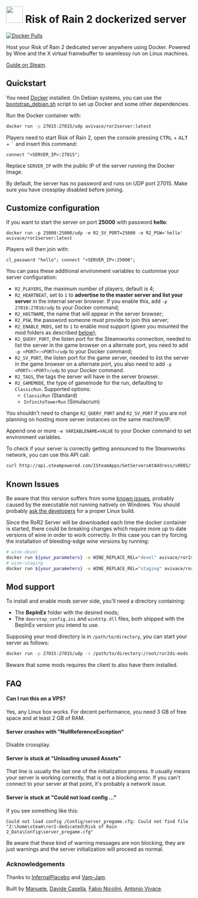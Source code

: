 <h1> <img src="https://i.imgur.com/UIQSMEs.png" height=45> Risk of Rain 2 dockerized server </h1>

[![Docker Pulls](https://img.shields.io/docker/pulls/avivace/ror2server?style=flat-square)](https://hub.docker.com/r/avivace/ror2server)

Host your Risk of Rain 2 dedicated server anywhere using Docker. Powered by Wine and the X virtual framebuffer to seamlessy run on Linux machines.

[Guide on Steam](https://steamcommunity.com/sharedfiles/filedetails/?id=2077564253).


## Quickstart

You need [Docker](https://docs.docker.com/get-docker/) installed. On Debian systems, you can use the [bootstrap_debian.sh](https://github.com/avivace/ror2-server/blob/master/boostrap_debian.sh) script to set up Docker and some other dependencies.

Run the Docker container with:

```bash
docker run -p 27015:27015/udp avivace/ror2server:latest
```

Players need to start Risk of Rain 2, open the console pressing <kbd>CTRL</kbd> + <kbd>ALT</kbd> + <kbd>\`</kbd> and insert this command:

```
connect "<SERVER_IP>:27015";
```

Replace `SERVER_IP` with the public IP of the server running the Docker Image.

By default, the server has no password and runs on UDP port 27015. Make sure you have crossplay disabled before joining.

## Customize configuration

If you want to start the server on port **25000** with password **hello**:

```
docker run -p 25000:25000/udp -e R2_SV_PORT=25000 -e R2_PSW='hello' avivace/ror2server:latest
```

Players will then join with:

```
cl_password "hello"; connect "<SERVER_IP>:25000";
```

You can pass these additional environment variables to customise your server configuration:

- `R2_PLAYERS`, the maximum number of players, default is 4;
- `R2_HEARTBEAT`, set to `1` to **advertise to the master server and list your server** in the internal server browser. If you enable this, add `-p 27016:27016/udp` to your Docker command;
- `R2_HOSTNAME`, the name that will appear in the server browser;
- `R2_PSW`, the password someone must provide to join this server;
- `R2_ENABLE_MODS`, set to `1` to enable mod support (given you mounted the mod folders as described [below](#mod-support));
- `R2_QUERY_PORT`, the listen port for the Steamworks connection, needed to list the server in the game browser on a alternate port, you need to add `-p <PORT>:<PORT>/udp` to your Docker command;
- `R2_SV_PORT`, the listen port for the game server, needed to list the server in the game browser on a alternate port, you also need to add `-p <PORT>:<PORT>/udp` to your Docker command.
- `R2_TAGS`, the tags the server will have in the server browser.
- `R2_GAMEMODE`, the type of gamemode for the run, defaulting to `ClassicRun`. Supported options:
    - `ClassicRun` (Standard)
    - `InfiniteTowerRun` (Simulacrum)

You shouldn't need to change `R2_QUERY_PORT` and `R2_SV_PORT` if you are not planning on hosting more server instances on the same machine/IP.

Append one or more `-e VARIABLENAME=VALUE` to your Docker command to set environment variables.

To check if your server is correctly getting announced to the Steamworks network, you can use this API call:

```bash
curl http://api.steampowered.com/ISteamApps/GetServersAtAddress/v0001/?format=json&addr=<IP_ADDRESS>
```
## Known Issues

Be aware that this version suffers from some [known issues](https://github.com/avivace/ror2-server/issues?q=is%3Aissue+is%3Aopen+label%3Abug), probably caused by the executable not running natively on Windows. You should probably [ask the developers](https://twitter.com/riskofrain) for a proper Linux build.

Since the RoR2 Server will be downloaded each time the docker container is started, there could be breaking changes which require more up to date versions of wine in order to work correctly. In this case you can try forcing the installation of bleeding-edge wine versions by running:
```bash
# wine-devel
docker run ${your_parameters} -e WINE_REPLACE_REL="devel" avivace/ror2server:latest
# wine-staging
docker run ${your_parameters} -e WINE_REPLACE_REL="staging" avivace/ror2server:latest
```

## Mod support

To install and enable mods server side, you'll need a directory containing:

- The **BepInEx** folder with the desired mods;
- The `doorstop_config.ini` and `winhttp.dll` files, both shipped with the BepInEx version you intend to use.

Supposing your mod directory is in `/path/to/directory`, you can start your server as follows:

```bash
docker run -p 27015:27015/udp -v /path/to/directory:/root/ror2ds-mods -e R2_ENABLE_MODS=1 avivace/ror2server:latest
```

Beware that some mods requires the client to also have them installed.

## FAQ

#### Can I run this on a VPS?

Yes, any Linux box works. For decent performance, you need 3 GB of free space and at least 2 GB of RAM.

#### Server crashes with "NullReferenceException"

Disable crossplay.

#### Server is stuck at "Unloading unused Assets"

That line is usually the last one of the initialization process. It usually means your server is working correctly, that is not a blocking error. If you can't connect to your server at that point, it's probably a network issue.


#### Server is stuck at "Could not load config ..."

If you see something like this:

```
Could not load config /Config/server_pregame.cfg: Could not find file "Z:\home\steam\ror2-dedicated\Risk of Rain 2_Data\Config\server_pregame.cfg"
```

Be aware that these kind of warning messages are non blocking, they are just warnings and the server initialization will proceed as normal.


### Acknowledgements

Thanks to [InfernalPlacebo](https://github.com/InfernalPlacebo) and [Vam-Jam](https://github.com/Vam-Jam).

Built by [Manuele](https://github.com/dubvulture), [Davide Casella](https://github.com/dcasella), [Fabio Nicolini](https://github.com/fnicolini), [Antonio Vivace](https://github.com/avivace).
